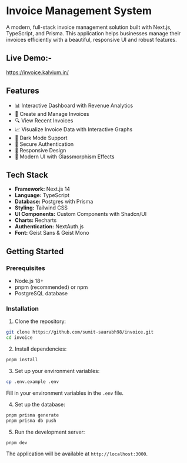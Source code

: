 # Invoice Management System

A modern, full-stack invoice management solution built with Next.js, TypeScript, and Prisma. This application helps businesses manage their invoices efficiently with a beautiful, responsive UI and robust features.

## Live Demo:- 

https://invoice.kalvium.in/

## Features

- 📊 Interactive Dashboard with Revenue Analytics
- 📝 Create and Manage Invoices
- 🔍 View Recent Invoices
- 📈 Visualize Invoice Data with Interactive Graphs
- 🌙 Dark Mode Support
- 🔐 Secure Authentication
- 📱 Responsive Design
- 🎨 Modern UI with Glassmorphism Effects

## Tech Stack

- **Framework:** Next.js 14
- **Language:** TypeScript
- **Database:** Postgres with Prisma
- **Styling:** Tailwind CSS
- **UI Components:** Custom Components with Shadcn/UI
- **Charts:** Recharts
- **Authentication:** NextAuth.js
- **Font:** Geist Sans & Geist Mono

## Getting Started

### Prerequisites

- Node.js 18+ 
- pnpm (recommended) or npm
- PostgreSQL database

### Installation

1. Clone the repository:
```bash
git clone https://github.com/sumit-saurabh98/invoice.git
cd invoice
```

2. Install dependencies:
```bash
pnpm install
```

3. Set up your environment variables:
```bash
cp .env.example .env
```
Fill in your environment variables in the `.env` file.

4. Set up the database:
```bash
pnpm prisma generate
pnpm prisma db push
```

5. Run the development server:
```bash
pnpm dev
```

The application will be available at `http://localhost:3000`.


